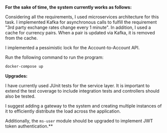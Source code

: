 **For the sake of time, the system currently works as follows:**

Considering all the requirements, I used microservices architecture for this task.
I implemented Kafka for asynchronous calls to fulfill the requirement "3rd party exchange rates change every 1 minute". In addition, I used a cache for currency pairs. When a pair is updated via Kafka, it is removed from the cache.

I implemented a pessimistic lock for the Account-to-Account API.

Run the following command to run the program:

``` bash
docker-compose up
```

**Upgrades:**

I have currently used JUnit tests for the service layer. It is important to extend the test coverage to include integration tests and controllers should also be tested.

I suggest adding a gateway to the system and creating multiple instances of it to efficiently distribute the load across the application.

Additionally, the `ms-user` module should be upgraded to implement JWT token authentication.**